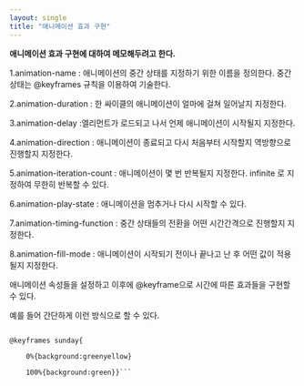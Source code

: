 ```yaml
---
layout: single
title: "애니메이션 효과 구현"
---
```


**애니메이션 효과 구현에 대하여 메모해두려고 한다.**

1.animation-name : 애니메이션의 중간 상태를 지정하기 위한 이름을 정의한다. 중간 상태는 @keyframes 규칙을 이용하여 기술한다.

2.animation-duration : 한 싸이클의 애니메이션이 얼마에 걸쳐 일어날지 지정한다.

3.animation-delay :엘리먼트가 로드되고 나서 언제 애니메이션이 시작될지 지정한다.

4.animation-direction : 애니메이션이 종료되고 다시 처음부터 시작할지 역방향으로 진행할지 지정한다.

5.animation-iteration-count : 애니메이션이 몇 번 반복될지 지정한다. infinite 로 지정하여 무한히 반복할 수 있다.

6.animation-play-state : 애니메이션을 멈추거나 다시 시작할 수 있다.

7.animation-timing-function : 중간 상태들의 전환을 어떤 시간간격으로 진행할지 지정한다.

8.animation-fill-mode : 애니메이션이 시작되기 전이나 끝나고 난 후 어떤 값이 적용될지 지정한다.

애니메이션 속성들을 설정하고 이후에 @keyframe으로 시간에 따른 효과들을 구현할 수 있다. 

예를 들어 간단하게 이런 방식으로 할 수 있다.

```main .Login form button:hover{animation:sunday 0.5s; animation-fill-mode:forwards;}

@keyframes sunday{
    
    0%{background:greenyellow}
    
    100%{background:green}}```
